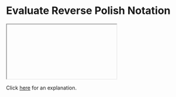 # Evaluate Reverse Polish Notation 

<iframe></iframe>

Click [here](Explanation.md) for an explanation.

